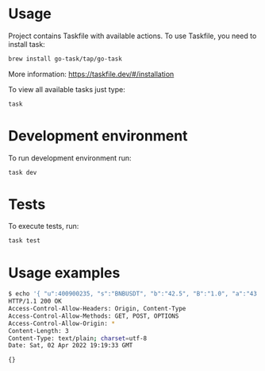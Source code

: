 # Usage

Project contains Taskfile with available actions. To use Taskfile, you need to install task:

```bash
brew install go-task/tap/go-task
```

More information: https://taskfile.dev/#/installation

To view all available tasks just type:

```bash
task
```

# Development environment

To run development environment run:

```bash
task dev
```

# Tests

To execute tests, run:

```bash
task test
```

# Usage examples

```bash
$ echo '{ "u":400900235, "s":"BNBUSDT", "b":"42.5", "B":"1.0", "a":"43.0", "A":"10" }' | http --verify=no https://localhost:8080/stream
HTTP/1.1 200 OK
Access-Control-Allow-Headers: Origin, Content-Type
Access-Control-Allow-Methods: GET, POST, OPTIONS
Access-Control-Allow-Origin: *
Content-Length: 3
Content-Type: text/plain; charset=utf-8
Date: Sat, 02 Apr 2022 19:19:33 GMT

{}
```

